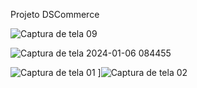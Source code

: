 Projeto DSCommerce

![Captura de tela 09](https://github.com/JonasRF/DSCommerce-Backend/assets/77034798/464e6122-d16f-4ad4-9648-955a1d0b1a87)


![Captura de tela 2024-01-06 084455](https://github.com/JonasRF/DSCommerce-Backend/assets/77034798/4fca7824-326c-4c2b-8d24-59d0cf5949fc)

![Captura de tela 01](https://github.com/JonasRF/DSCommerce-Backend/assets/77034798/359b2074-c239-4381-ad74-06f2f7d9cd4c)
]![Captura de tela 02](https://github.com/JonasRF/DSCommerce-Backend/assets/77034798/880da280-cb41-498a-9508-dab4afb7e05f)

